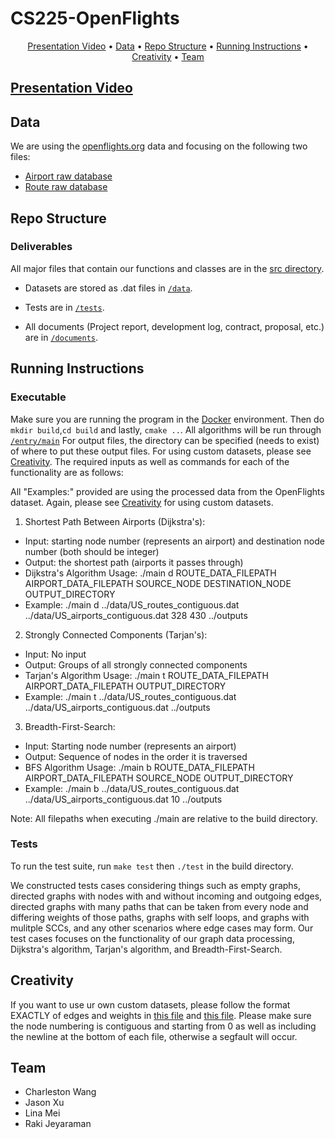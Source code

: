 # CS225-OpenFlights
<p align="center">
  <a href="#presentation-video">Presentation Video</a> •
  <a href="#data">Data</a> •
  <a href="#repo-structure">Repo Structure</a> •
  <a href="#running-instructions">Running Instructions</a> •
  <a href="#creativity">Creativity</a> •
  <a href="#team">Team</a>
</p>

## [Presentation Video](https://mediaspace.illinois.edu/media/t/1_urny4ezr)

## Data
We are using the [openflights.org]([https://openflights.org/data.html](https://openflights.org/data.html)) data and focusing on the following two files:

- [Airport raw database](https://raw.githubusercontent.com/jpatokal/openflights/master/data/airports.dat)
- [Route raw database](https://raw.githubusercontent.com/jpatokal/openflights/master/data/routes.dat)


## Repo Structure

### Deliverables
All major files that contain our functions and classes are in the [src directory](https://github.com/clwang5/OpenFlights/tree/main/src).

- Datasets are stored as .dat files in [`/data`](https://github.com/clwang5/OpenFlights/tree/main/data).

- Tests are in [`/tests`](https://github.com/clwang5/OpenFlights/tree/main/tests).

- All documents (Project report, development log, contract, proposal, etc.) are in [`/documents`](https://github.com/clwang5/OpenFlights/tree/main/documents). 


## Running Instructions

### Executable
Make sure you are running the program in the [Docker](https://www.docker.com/) environment.
Then do `mkdir build`,`cd build` and lastly, `cmake ..`.
All algorithms will be run through [`/entry/main`](https://github.com/clwang5/OpenFlights/blob/main/entry/main.cpp)
For output files, the directory can be specified (needs to exist) of where to put these output files.
For using custom datasets, please see <a href="#creativity">Creativity</a>.
The required inputs as well as commands for each of the functionality are as follows:

All "Examples:" provided are using the processed data from the OpenFlights dataset. Again, please see <a href="#creativity">Creativity</a> for using custom datasets.

1. Shortest Path Between Airports (Dijkstra's): 
  - Input: starting node number (represents an airport) and destination node number (both should be integer)
  - Output: the shortest path (airports it passes through)
  - Dijkstra's Algorithm Usage: ./main d ROUTE_DATA_FILEPATH AIRPORT_DATA_FILEPATH SOURCE_NODE DESTINATION_NODE OUTPUT_DIRECTORY
  - Example: ./main d ../data/US_routes_contiguous.dat ../data/US_airports_contiguous.dat 328 430 ../outputs

2. Strongly Connected Components (Tarjan's):
  - Input: No input
  - Output: Groups of all strongly connected components
  - Tarjan's Algorithm Usage: ./main t ROUTE_DATA_FILEPATH AIRPORT_DATA_FILEPATH OUTPUT_DIRECTORY
  - Example: ./main t ../data/US_routes_contiguous.dat ../data/US_airports_contiguous.dat ../outputs

3. Breadth-First-Search:
  - Input: Starting node number (represents an airport)
  - Output: Sequence of nodes in the order it is traversed
  - BFS Algorithm Usage: ./main b ROUTE_DATA_FILEPATH AIRPORT_DATA_FILEPATH SOURCE_NODE OUTPUT_DIRECTORY
  - Example: ./main b ../data/US_routes_contiguous.dat ../data/US_airports_contiguous.dat 10 ../outputs

Note: All filepaths when executing ./main are relative to the build directory.

### Tests

To run the test suite, run `make test` then `./test` in the build directory.

We constructed tests cases considering things such as empty graphs, directed graphs with nodes with and without incoming and outgoing edges, directed graphs with many paths that can be taken from every node and differing weights of those paths, graphs with self loops, and graphs with mulitple SCCs, and any other scenarios where edge cases may form. Our test cases focuses on the functionality of our graph data processing, Dijkstra's algorithm, Tarjan's algorithm, and Breadth-First-Search.

## Creativity
If you want to use ur own custom datasets, please follow the format EXACTLY of edges and weights in [this file](https://github.com/clwang5/OpenFlights/blob/main/data/US_airports_contiguous.dat) and [this file](https://github.com/clwang5/OpenFlights/blob/main/data/US_routes_contiguous.dat).
Please make sure the node numbering is contiguous and starting from 0 as well as including the newline at the bottom of each file, otherwise a segfault will occur.


## Team
- Charleston Wang
- Jason Xu
- Lina Mei
- Raki Jeyaraman


